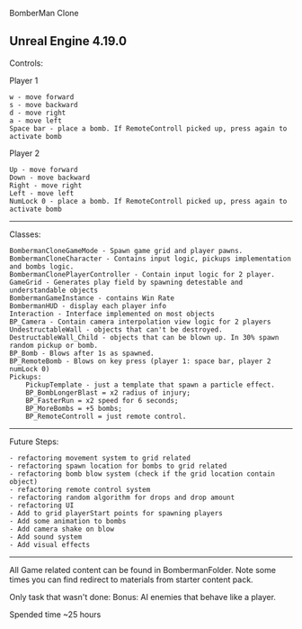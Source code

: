 BomberMan Clone

Unreal Engine 4.19.0
---------------------------------------------------------------------
Controls:
	
Player 1

	w - move forward
	s - move backward	
	d - move right
	a - move left
	Space bar - place a bomb. If RemoteControll picked up, press again to activate bomb

Player 2

	Up - move forward
	Down - move backward
	Right - move right
	Left - move left
	NumLock 0 - place a bomb. If RemoteControll picked up, press again to activate bomb
	
---------------------------------------------------------------------	
Classes:

	BombermanCloneGameMode - Spawn game grid and player pawns.
	BombermanCloneCharacter - Contains input logic, pickups implementation and bombs logic. 
	BombermanClonePlayerController - Contain input logic for 2 player.
	GameGrid - Generates play field by spawning detestable and understandable objects
	BombermanGameInstance - contains Win Rate 
	BombermanHUD - display each player info
	Interaction - Interface implemented on most objects
	BP_Camera - Contain camera interpolation view logic for 2 players 
	UndestructableWall - objects that can't be destroyed.
	DestructableWall_Child - objects that can be blown up. In 30% spawn random pickup or bomb.
	BP_Bomb - Blows after 1s as spawned.
	BP_RemoteBomb - Blows on key press (player 1: space bar, player 2 numLock 0) 
	Pickups:
		PickupTemplate - just a template that spawn a particle effect.
		BP_BombLongerBlast = x2 radius of injury;
		BP_FasterRun = x2 speed for 6 seconds;
		BP_MoreBombs = +5 bombs;
		BP_RemoteControll = just remote control.
---------------------------------------------------------------------	
Future Steps:

	- refactoring movement system to grid related 
	- refactoring spawn location for bombs to grid related
	- refactoring bomb blow system (check if the grid location contain object)
	- refactoring remote control system
	- refactoring random algorithm for drops and drop amount 
	- refactoring UI
	- Add to grid playerStart points for spawning players
	- Add some animation to bombs
	- Add camera shake on blow
	- Add sound system
	- Add visual effects

---------------------------------------------------------------------	
All Game related content can be found in BombermanFolder. Note some times you can find redirect to materials from starter content pack. 

Only task that wasn't done: Bonus: AI enemies that behave like a player.

Spended time  ~25 hours



